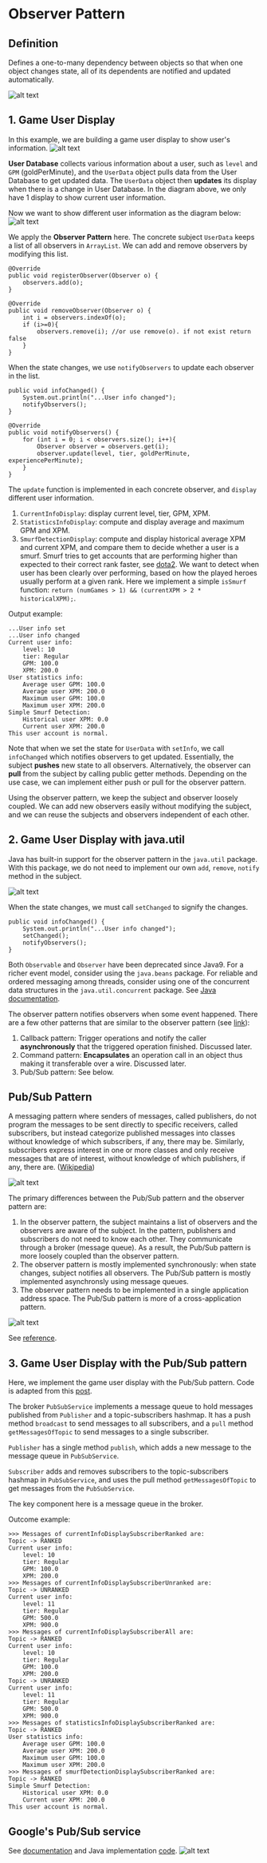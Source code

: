 # Observer Pattern

## Definition
Defines a one-to-many dependency between objects so that when one object changes state, all of its dependents are notified 
and updated automatically.

![alt text](observer-pattern.png)

## 1. Game User Display
In this example, we are building a game user display to show user's information. 
![alt text](UserData.png)

**User Database** collects various information about a user, such as `level` and `GPM` (goldPerMinute), and the `UserData` object 
pulls data from the User Database to get updated data. The `UserData` object then **updates** its display when there is a change 
in User Database. In the diagram above, we only have 1 display to show current user information. 

Now we want to show different user information as the diagram below:
![alt text](observer-pattern-game-user.png)

We apply the **Observer Pattern** here. 
The concrete subject `UserData` keeps a list of all observers in `ArrayList`. We can add and remove observers by modifying this list.
```
@Override
public void registerObserver(Observer o) {
    observers.add(o);
}

@Override
public void removeObserver(Observer o) {
    int i = observers.indexOf(o);
    if (i>=0){
        observers.remove(i); //or use remove(o). if not exist return false
    }
}
```

When the state changes, we use `notifyObservers` to update each observer in the list.

```
public void infoChanged() {
    System.out.println("...User info changed");
    notifyObservers();
}

@Override
public void notifyObservers() {
    for (int i = 0; i < observers.size(); i++){
        Observer observer = observers.get(i);
        observer.update(level, tier, goldPerMinute, experiencePerMinute);
    }
}
```

The `update` function is implemented in each concrete observer, and `display` different user information.
1) `CurrentInfoDisplay`: display current level, tier, GPM, XPM.
2) `StatisticsInfoDisplay`: compute and display average and maximum GPM and XPM.
3) `SmurfDetectionDisplay`: compute and display historical average XPM and current XPM, and compare them to decide whether a user is a smurf. 
Smurf tries to get accounts that are performing higher than expected to their correct rank faster, see [dota2](https://blog.dota2.com/2019/09/matchmaking-update-for-the-next-ranked-season/).
We want to detect when user has been clearly over performing, based on how the played heroes usually perform at a given rank. 
Here we implement a simple `isSmurf` function: `return (numGames > 1) && (currentXPM > 2 * historicalXPM);`.

Output example:
```
...User info set
...User info changed
Current user info: 
	level: 10
	tier: Regular
	GPM: 100.0
	XPM: 200.0
User statistics info: 
	Average user GPM: 100.0
	Average user XPM: 200.0
	Maximum user GPM: 100.0
	Maximum user XPM: 200.0
Simple Smurf Detection: 
	Historical user XPM: 0.0
	Current user XPM: 200.0
This user account is normal.
```

Note that when we set the state for `UserData` with `setInfo`, we call `infoChanged` which notifies observers to get updated. 
Essentially, the subject **pushes** new state to all observers. Alternatively, the observer can **pull** from the subject by calling 
public getter methods. Depending on the use case, we can implement either push or pull for the observer pattern. 

Using the observer pattern, we keep the subject and observer loosely coupled. We can add new observers easily without modifying the subject, 
and we can reuse the subjects and observers independent of each other. 

## 2. Game User Display with java.util
Java has built-in support for the observer pattern in the `java.util` package. With this package, we do not need to implement our own 
`add`, `remove`, `notify` method in the subject.

![alt text](observer-pattern-game-user-observable.png)

When the state changes, we must call `setChanged` to signify the changes. 

```
public void infoChanged() {
    System.out.println("...User info changed");
    setChanged();
    notifyObservers();
}
```

Both `Observable` and `Observer` have been deprecated since Java9. 
For a richer event model, consider using the `java.beans` package. 
For reliable and ordered messaging among threads, consider using one of the concurrent data structures in the `java.util.concurrent` package. 
See [Java documentation](https://docs.oracle.com/en/java/javase/11/docs/api/java.base/java/util/Observable.html).

The observer pattern notifies observers when some event happened. 
There are a few other patterns that are similar to the observer pattern (see [link](https://stackoverflow.com/questions/8951276/callback-command-vs-eventlistener-observer-pattern)):
1) Callback pattern: Trigger operations and notify the caller **asynchronously** that the triggered operation finished. Discussed later. 
2) Command pattern: **Encapsulates** an operation call in an object thus making it transferable over a wire. Discussed later. 
3) Pub/Sub pattern: See below. 

## Pub/Sub Pattern
A messaging pattern where senders of messages, called publishers, 
do not program the messages to be sent directly to specific receivers, called subscribers, 
but instead categorize published messages into classes without knowledge of which subscribers, if any, there may be. 
Similarly, subscribers express interest in one or more classes and only receive messages that are of interest, 
without knowledge of which publishers, if any, there are. ([Wikipedia](https://en.wikipedia.org/wiki/Publish%E2%80%93subscribe_pattern))

![alt text](pubsub-pattern.png)

The primary differences between the Pub/Sub pattern and the observer pattern are:
1) In the observer pattern, the subject maintains a list of observers and the observers are aware of the subject. 
In the pattern, publishers and subscribers do not need to know each other. They communicate through a broker (message queue). 
As a result, the Pub/Sub pattern is more loosely coupled than the observer pattern. 
2) The observer pattern is mostly implemented synchronously: when state changes, subject notifies all observers. 
The Pub/Sub pattern is mostly implemented asynchronsly using message queues.
3) The observer pattern needs to be implemented in a single application address space. 
The Pub/Sub pattern is more of a cross-application pattern.

![alt text](observer-pubsub.jpeg)

See [reference](https://medium.com/better-programming/observer-vs-pub-sub-pattern-50d3b27f838c).

## 3. Game User Display with the Pub/Sub pattern
Here, we implement the game user display with the Pub/Sub pattern. 
Code is adapted from this [post](http://www.code2succeed.com/pub-sub/).

The broker `PubSubService` implements a message queue to hold messages published from `Publisher` and a topic-subscribers hashmap. 
It has a push method `broadcast` to send messages to all subscribers, 
and a `pull` method `getMessagesOfTopic` to send messages to a single subscriber. 

`Publisher` has a single method `publish`, which adds a new message to the message queue in `PubSubService`.  

`Subscriber` adds and removes subscribers to the topic-subscribers hashmap in `PubSubService`, and uses the pull method `getMessagesOfTopic` to get messages from the `PubSubService`.

The key component here is a message queue in the broker. 

Outcome example:
```
>>> Messages of currentInfoDisplaySubscriberRanked are: 
Topic -> RANKED
Current user info: 
	level: 10
	tier: Regular
	GPM: 100.0
	XPM: 200.0
>>> Messages of currentInfoDisplaySubscriberUnranked are: 
Topic -> UNRANKED
Current user info: 
	level: 11
	tier: Regular
	GPM: 500.0
	XPM: 900.0
>>> Messages of currentInfoDisplaySubscriberAll are: 
Topic -> RANKED
Current user info: 
	level: 10
	tier: Regular
	GPM: 100.0
	XPM: 200.0
Topic -> UNRANKED
Current user info: 
	level: 11
	tier: Regular
	GPM: 500.0
	XPM: 900.0
>>> Messages of statisticsInfoDisplaySubscriberRanked are: 
Topic -> RANKED
User statistics info: 
	Average user GPM: 100.0
	Average user XPM: 200.0
	Maximum user GPM: 100.0
	Maximum user XPM: 200.0
>>> Messages of smurfDetectionDisplaySubscriberRanked are: 
Topic -> RANKED
Simple Smurf Detection: 
	Historical user XPM: 0.0
	Current user XPM: 200.0
This user account is normal.
```

## Google's Pub/Sub service
See [documentation](https://cloud.google.com/pubsub/docs/overview) and 
Java implementation [code](https://github.com/googleapis/java-pubsub/tree/master/google-cloud-pubsub/src/main/java/com/google/cloud/pubsub/v1).
![alt text](many-to-many.svg)